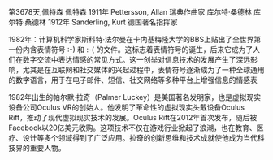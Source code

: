 第3678天,佩特森
佩特森 1911年
Pettersson, Allan 瑞典作曲家
库尔特·桑德林
库尔特·桑德林 1912年
Sanderling, Kurt 德国著名指挥家

 
1982年：计算机科学家斯科特·法尔曼在卡内基梅隆大学的BBS上贴出了全世界第一份内含表情符号 :-) 和 :-( 的文件。这标志着表情符号的诞生，后来它成为了人们在数字交流中表达情感的常见方式。这一创举对信息技术的发展产生了深远影响，尤其是在互联网和社交媒体的兴起过程中，表情符号逐渐成为了一种全球通用的数字语言，用于在电子邮件、短信、社交网络等多种平台上增强信息的情感表

1982年出生的帕尔默·拉奇（Palmer Luckey）是美国著名发明家，也是虚拟现实设备公司Oculus VR的创始人。他发明了革命性的虚拟现实头戴设备Oculus Rift，推动了现代虚拟现实技术的发展。Oculus Rift在2012年首次发布，随后被Facebook以20亿美元收购。这项技术不仅在游戏行业掀起了浪潮，也在教育、医疗、设计等多个领域得到了广泛应用。拉奇的创新思维和技术成就使他成为当代科技界的重要人物。